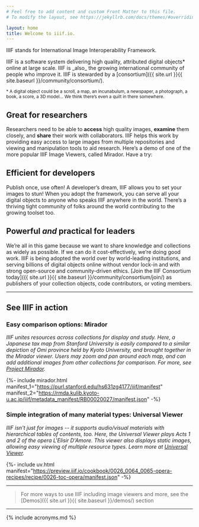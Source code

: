 ```yaml
---
# Feel free to add content and custom Front Matter to this file.
# To modify the layout, see https://jekyllrb.com/docs/themes/#overriding-theme-defaults

layout: home
title: Welcome to iiif.io.
---
```


IIIF stands for International Image Interoperability Framework.

<p class="lookatme">IIIF is a software system delivering high quality, attributed digital objects* online at large scale. IIIF is _also_ the growing international community of people who improve it. IIIF is stewarded by a [consortium]({{ site.url }}{{ site.baseurl }}/community/consortium/).</p>

<small>* A digital object could be a scroll, a map, an incunabulum, a newspaper, a photograph, a book, a score, a 3D model... We think there’s even a quilt in there somewhere.</small>


## Great for researchers

Researchers need to be able to **access** high quality images, **examine** them closely, and **share** their work with collaborators. IIIF helps this work by providing easy access to large images from multiple repositories and viewing and manipulation tools to aid research. Here’s a demo of one of the more popular IIIF Image Viewers, called Mirador. Have a try:

## Efficient for developers

Publish once, use often! A developer’s dream, IIIF allows you to set your images to stun! When you adopt the framework, you can serve all your digital objects to anyone who speaks IIIF anywhere in the world. There’s a thriving tight community of folks around the world contributing to the growing toolset too.

## Powerful *and* practical for leaders

We’re all in this game because we want to share knowledge and collections as widely as possible. If we can do it cost-effectively, we’re doing good work. IIIF is being adopted the world over by world-leading institutions, and serving billions of digital objects online without vendor lock-in and with strong open-source and community-driven ethics. [Join the IIIF Consortium today]({{ site.url }}{{ site.baseurl }}/community/consortium/join/) as publishers of your collection objects, code contributors, or voting members.

---

## See IIIF in action

<!-- [could show a big array of logos? Join this cool crowd?] \
[Caption - this wall of logos is also made using IIIF Viewer, link to the Orgs/Members] -->

### Easy comparison options: **Mirador**
_IIIF unites resources across collections for display and study. Here, a Japanese tax map from Stanford University is easily compared to a similar depiction of Omi province held by Kyoto University, and brought together in the Mirador viewer. Users may zoom and pan around each map, and can add additional images from other collections for comparison. For more, see [Project Mirador](https://projectmirador.org/)._

{%- include mirador.html manifest_1="https://purl.stanford.edu/hs631zg4177/iiif/manifest" manifest_2="https://rmda.kulib.kyoto-u.ac.jp/iiif/metadata_manifest/RB00020027/manifest.json" -%}






### Simple integration of many material types: **Universal Viewer**
_IIIF isn't just for images -- it supports audio/visual materials with hierarchical tables of contents, too. Here, the Universal Viewer plays Acts 1 and 2 of the opera L'Elisir D'Amore. This viewer also displays static images, allowing easy viewing of multiple resource types. Learn more at [Universal Viewer](https://universalviewer.io/)._

{%- include uv.html manifest="https://preview.iiif.io/cookbook/0026_0064_0065-opera-recipes/recipe/0026-toc-opera/manifest.json" -%}



---

> For more ways to use IIIF including image viewers and more, see the [Demos]({{ site.url }}{{ site.baseurl }}/demos/) section




---

{% include acronyms.md %}
